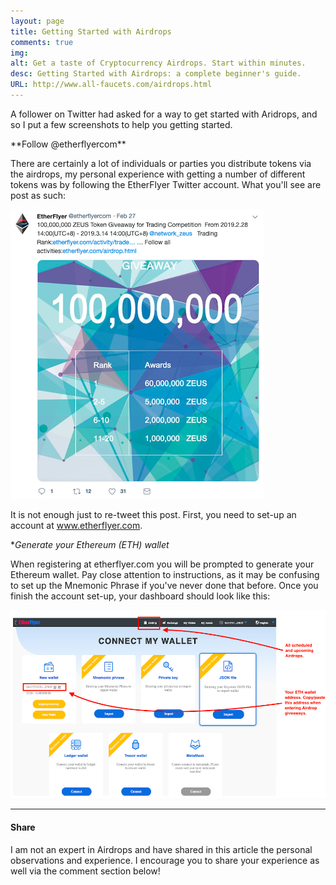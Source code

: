 ```yaml
---
layout: page
title: Getting Started with Airdrops
comments: true
img:
alt: Get a taste of Cryptocurrency Airdrops. Start within minutes.
desc: Getting Started with Airdrops: a complete beginner's guide.  
URL: http://www.all-faucets.com/airdrops.html
---
```

<link rel="stylesheet" href="https://cdnjs.cloudflare.com/ajax/libs/normalize/5.0.0/normalize.min.css">
<link rel="stylesheet" href="assets/css/a2.css">

A follower on Twitter had asked for a way to get started with Aridrops, and so I put a few screenshots to help you getting started.

<p> </p>
**Follow @etherflyercom**

There are certainly a lot of individuals or parties you distribute tokens via the airdrops, my personal experience with getting a number of different tokens was by following the EtherFlyer Twitter account. What you'll see are post as such:

<p> </p>
<p><img src="/assets/images/EtherFlyer-01.png" border="0"></p>

It is not enough just to re-tweet this post. First, you need to set-up an account at <a href="https://www.etherflyer.com/" target="_blank">www.etherflyer.com</a>.

**Generate your Ethereum (ETH) wallet*

When registering at etherflyer.com you will be prompted to generate your Ethereum wallet. Pay close attention to instructions, as it may be confusing to set up the Mnemonic Phrase if you've never done that before. Once you finish the account set-up, your dashboard should look like this:

<p> </p>
<p><img src="/assets/images/EtherFlyer-02.png" border="0"></p>

---
#### Share

I am not an expert in Airdrops and have shared in this article the personal observations and experience. I encourage you to share your experience as well via the comment section below!
